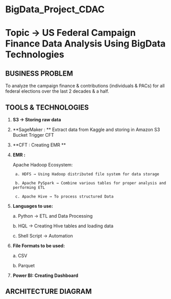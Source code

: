# BigData_Project_CDAC

# **Topic -> US Federal Campaign Finance Data Analysis Using BigData Technologies**

## **BUSINESS PROBLEM**

To analyze the campaign finance & contributions (individuals & PACs) for all federal elections over the last 2 decades & a half.


## **TOOLS & TECHNOLOGIES**

1. **S3 → Storing raw data**

2. **SageMaker : **
Extract data from Kaggle and storing in Amazon S3 Bucket
Trigger CFT

3. **CFT : Creating EMR **

4. **EMR :**

    Apache Hadoop Ecosystem:

        a. HDFS → Using Hadoop distributed file system for data storage

        b. Apache PySpark → Combine various tables for proper analysis and performing ETL

        c. Apache Hive → To process structured Data

5. **Languages to use:**

      a. Python → ETL and Data Processing

      b. HQL → Creating Hive tables and loading data

      c. Shell Script → Automation

6. **File Formats to be used:**

      a. CSV

      b. Parquet

7. **Power BI: Creating Dashboard**

## **ARCHITECTURE DIAGRAM**

